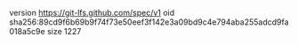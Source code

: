 version https://git-lfs.github.com/spec/v1
oid sha256:89cd9f6b69b9f74f73e50eef3f142e3a09bd9c4e794aba255adcd9fa018a5c9e
size 1227
